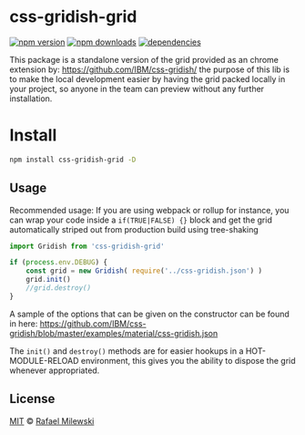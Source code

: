 # css-gridish-grid

[![npm version](https://badge.fury.io/js/css-gridish-grid.svg)](https://badge.fury.io/js/css-gridish-grid)
[![npm downloads](https://img.shields.io/npm/dm/css-gridish-grid.svg)](https://www.npmjs.com/package/css-gridish-grid)
[![dependencies](https://david-dm.org/milewski/css-gridish-grid.svg)](https://www.npmjs.com/package/css-gridish-grid)

This package is a standalone version of the grid provided as an chrome extension by: https://github.com/IBM/css-gridish/
the purpose of this lib is to make the local development easier by having the grid packed locally in your project, so anyone 
in the team can preview without any further installation.  

# Install

```bash
npm install css-gridish-grid -D
```

## Usage

Recommended usage: 
If you are using webpack or rollup for instance, you can wrap your code inside a `if(TRUE|FALSE) {}` block and get the grid automatically striped out from production build using tree-shaking

```javascript
import Gridish from 'css-gridish-grid'

if (process.env.DEBUG) {
    const grid = new Gridish( require('../css-gridish.json') )
    grid.init()
    //grid.destroy()
}
```

A sample of the options that can be given on the constructor can be found in here: https://github.com/IBM/css-gridish/blob/master/examples/material/css-gridish.json

The `init()` and `destroy()` methods are for easier hookups in a HOT-MODULE-RELOAD environment, this gives you the ability to dispose the grid whenever appropriated.

## License

[MIT](LICENSE) © [Rafael Milewski](https://github.com/milewski/css-gridish-grid/blob/master/LICENSE)
